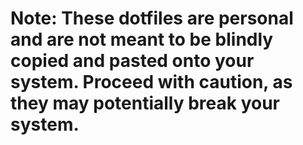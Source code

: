 # Note: These dotfiles are personal and are not meant to be blindly copied and pasted onto your system. Proceed with caution, as they may potentially break your system.